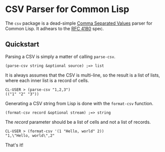 # CSV Parser for Common Lisp

The `csv` package is a dead-simple [Comma Separated Values](http://www.json.org) parser for Common Lisp. It adhears to the [RFC 4180](https://tools.ietf.org/html/rfc4180) spec.

## Quickstart

Parsing a CSV is simply a matter of calling `parse-csv`.

    (parse-csv string &optional source) ;=> list

It is always assumes that the CSV is multi-line, so the result is a list of lists, where each inner list is a record of cells.

    CL-USER > (parse-csv "1,2,3")
    (("1" "2" "3"))

Generating a CSV string from Lisp is done with the `format-csv` function.

    (format-csv record &optional stream) ;=> string

The *record* parameter should be a list of cells and not a list of records.

    CL-USER > (format-csv '(1 "Hello, world" 2))
    "1,\"Hello, world\",2"

That's it!

